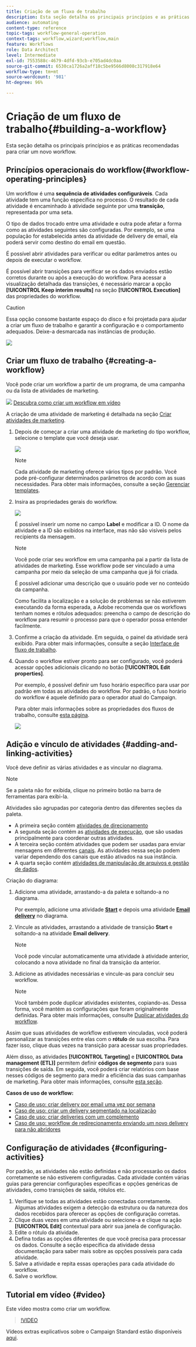 ```yaml
---
title: Criação de um fluxo de trabalho
description: Esta seção detalha os principais princípios e as práticas recomendadas para criar um novo workflow.
audience: automating
content-type: reference
topic-tags: workflow-general-operation
context-tags: workflow,wizard;workflow,main
feature: Workflows
role: Data Architect
level: Intermediate
exl-id: 7553588c-4679-4dfd-93cb-e705ad4dc0aa
source-git-commit: 6530ca1726a2aff18c5be9566d8008c317918e64
workflow-type: tm+mt
source-wordcount: '981'
ht-degree: 96%

---
```


# Criação de um fluxo de trabalho{#building-a-workflow}

Esta seção detalha os principais princípios e as práticas recomendadas para criar um novo workflow.

## Princípios operacionais do workflow{#workflow-operating-principles}

Um workflow é uma **sequência de atividades configuráveis**. Cada atividade tem uma função específica no processo. O resultado de cada atividade é encaminhado à atividade seguinte por uma **transição**, representada por uma seta.

O tipo de dados trocado entre uma atividade e outra pode afetar a forma como as atividades seguintes são configuradas. Por exemplo, se uma população for estabelecida antes da atividade de delivery de email, ela poderá servir como destino do email em questão.

É possível abrir atividades para verificar ou editar parâmetros antes ou depois de executar o workflow.

É possível abrir transições para verificar se os dados enviados estão corretos durante ou após a execução do workflow. Para acessar a visualização detalhada das transições, é necessário marcar a opção **[!UICONTROL Keep interim results]** na seção **[!UICONTROL Execution]** das propriedades do workflow.

>[!CAUTION]
>
>Essa opção consome bastante espaço do disco e foi projetada para ajudar a criar um fluxo de trabalho e garantir a configuração e o comportamento adequados. Deixe-a desmarcada nas instâncias de produção.

![](assets/workflow_overview.png)

## Criar um fluxo de trabalho {#creating-a-workflow}

Você pode criar um workflow a partir de um programa, de uma campanha ou da lista de atividades de marketing.

![](assets/do-not-localize/how-to-video.png) [Descubra como criar um workflow em vídeo](#video)

A criação de uma atividade de marketing é detalhada na seção [Criar atividades de marketing](../../start/using/marketing-activities.md#creating-a-marketing-activity).

1. Depois de começar a criar uma atividade de marketing do tipo workflow, selecione o template que você deseja usar.

   ![](assets/workflow_creation_1.png)

   >[!NOTE]
   >
   >Cada atividade de marketing oferece vários tipos por padrão. Você pode pré-configurar determinados parâmetros de acordo com as suas necessidades. Para obter mais informações, consulte a seção [Gerenciar templates](../../start/using/marketing-activity-templates.md).

1. Insira as propriedades gerais do workflow.

   ![](assets/workflow_creation_2.png)

   É possível inserir um nome no campo **Label** e modificar a ID. O nome da atividade e a ID são exibidos na interface, mas não são visíveis pelos recipients da mensagem.

   >[!NOTE]
   >
   >Você pode criar seu workflow em uma campanha pai a partir da lista de atividades de marketing. Esse workflow pode ser vinculado a uma campanha por meio da seleção de uma campanha que já foi criada.

   É possível adicionar uma descrição que o usuário pode ver no conteúdo da campanha.

   Como facilita a localização e a solução de problemas se não estiverem executando da forma esperada, a Adobe recomenda que os workflows tenham nomes e rótulos adequados: preencha o campo de descrição do workflow para resumir o processo para que o operador possa entender facilmente.

1. Confirme a criação da atividade. Em seguida, o painel da atividade será exibido. Para obter mais informações, consulte a seção [Interface de fluxo de trabalho](../../automating/using/workflow-interface.md).

1. Quando o workflow estiver pronto para ser configurado, você poderá acessar opções adicionais clicando no botão **[!UICONTROL Edit properties]**. 

   Por exemplo, é possível definir um fuso horário específico para usar por padrão em todas as atividades do workflow. Por padrão, o fuso horário do workflow é aquele definido para o operador atual do Campaign.

   Para obter mais informações sobre as propriedades dos fluxos de trabalho, consulte [esta página](../../automating/using/managing-execution-options.md).

   ![](assets/workflow_properties.png)

## Adição e vínculo de atividades {#adding-and-linking-activities}

Você deve definir as várias atividades e as vincular no diagrama.

>[!NOTE]
>
>Se a paleta não for exibida, clique no primeiro botão na barra de ferramentas para exibi-la.

Atividades são agrupadas por categoria dentro das diferentes seções da paleta.

* A primeira seção contém [atividades de direcionamento](../../automating/using/about-targeting-activities.md)
* A segunda seção contém as [atividades de execução](../../automating/using/about-execution-activities.md), que são usadas principalmente para coordenar outras atividades.
* A terceira seção contém atividades que podem ser usadas para enviar mensagens em diferentes [canais](../../automating/using/about-channel-activities.md). As atividades nessa seção podem variar dependendo dos canais que estão ativados na sua instância.
* A quarta seção contém [atividades de manipulação de arquivos e gestão de dados](../../automating/using/about-data-management-activities.md).

Criação do diagrama:

1. Adicione uma atividade, arrastando-a da paleta e soltando-a no diagrama.

   Por exemplo, adicione uma atividade **[Start](../../automating/using/start-and-end.md)** e depois uma atividade **[Email delivery](../../automating/using/email-delivery.md)** no diagrama.

1. Vincule as atividades, arrastando a atividade de transição **Start** e soltando-a na atividade **Email delivery**.

   >[!NOTE]
   >
   >Você pode vincular automaticamente uma atividade à atividade anterior, colocando a nova atividade no final da transição da anterior.

1. Adicione as atividades necessárias e vincule-as para concluir seu workflow.

   >[!NOTE]
   >
   >Você também pode duplicar atividades existentes, copiando-as. Dessa forma, você mantém as configurações que foram originalmente definidas. Para obter mais informações, consulte [Duplicar atividades do workflow](../../automating/using/workflow-interface.md#duplicating-workflow-activities).

Assim que suas atividades de workflow estiverem vinculadas, você poderá personalizar as transições entre elas com o **rótulo** de sua escolha. Para fazer isso, clique duas vezes na transição para acessar suas propriedades.

Além disso, as atividades **[!UICONTROL Targeting]** e **[!UICONTROL Data management (ETL)]** permitem definir **códigos de segmento** para suas transições de saída. Em seguida, você poderá criar relatórios com base nesses códigos de segmento para medir a eficiência das suas campanhas de marketing. Para obter mais informações, consulte [esta seção](../../reporting/using/creating-a-report-workflow-segment.md).

**Casos de uso de workflow:**

* [Caso de uso: criar delivery por email uma vez por semana](../../automating/using/workflow-weekly-offer.md)
* [Caso de uso: criar um delivery segmentado na localização](../../automating/using/workflow-segmentation-location.md)
* [Caso de uso: criar deliveries com um complemento](../../automating/using/workflow-created-query-with-complement.md)
* [Caso de uso: workflow de redirecionamento enviando um novo delivery para não abridores](../../automating/using/workflow-cross-channel-retargeting.md)

## Configuração de atividades {#configuring-activities}

Por padrão, as atividades não estão definidas e não processarão os dados corretamente se não estiverem configuradas. Cada atividade contém várias guias para gerenciar configurações específicas e opções genéricas de atividades, como transições de saída, rótulos etc.

1. Verifique se todas as atividades estão conectadas corretamente. Algumas atividades exigem a detecção da estrutura ou da natureza dos dados recebidos para oferecer as opções de configuração corretas.
1. Clique duas vezes em uma atividade ou selecione-a e clique na ação **[!UICONTROL Edit]** contextual para abrir sua janela de configuração.
1. Edite o rótulo da atividade.
1. Defina todas as opções diferentes de que você precisa para processar os dados. Consulte a seção específica da atividade dessa documentação para saber mais sobre as opções possíveis para cada atividade.
1. Salve a atividade e repita essas operações para cada atividade do workflow.
1. Salve o workflow.

## Tutorial em vídeo {#video}

Este vídeo mostra como criar um workflow.

>[!VIDEO](https://video.tv.adobe.com/v/23937?quality=12)

Vídeos extras explicativos sobre o Campaign Standard estão disponíveis [aqui](https://experienceleague.adobe.com/docs/campaign-standard-learn/tutorials/overview.html?lang=pt-BR).
